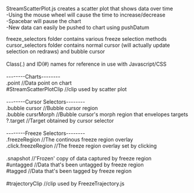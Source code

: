 StreamScatterPlot.js creates a scatter plot that shows data over time<br />
	-Using the mouse wheel will cause the time to increase/decrease<br />
	-Spacebar will pause the chart<br />
	-New data can easily be pushed to chart using pushDatum<br />

freeze_selectors folder contains various freeze selection methods<br />
cursor_selectors folder contains normal cursor (will actually update selection on redraws) and bubble cursor<br />
<br />
Class(.) and ID(#) names for reference in use with Javascript/CSS<br />
<br />
--------Charts--------<br />
.point //Data point on chart<br />
#StreamScatterPlotClip //clip used by scatter plot<br />
<br />
--------Cursor Selectors--------<br />
.bubble cursor //Bubble cursor region<br />
.bubble cursrMorph //Bubble cursor's morph region that envelopes targets<br />
?.target //Target obtained by cursor selector<br />
<br />
--------Freeze Selectors--------<br />
.freezeRegion //The continous freeze region overlay<br />
.click.freezeRegion //The freeze region overlay set by clicking<br />
<br />
.snapshot //'Frozen' copy of data captured by freeze region<br />
#untagged //Data that's been untagged by freeze region<br />
#tagged //Data that's been tagged by freeze region<br />
<br />
#trajectoryClip //clip used by FreezeTrajectory.js<br />
